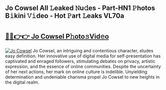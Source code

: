 ## Jo Cowsel All 𝙻eaked 𝙽u𝚍es - Part-HN1 𝙿hotos B𝚒kini 𝚅𝚒deo - Hot 𝙿art 𝙻eaks VL70a

# <h2><a href="http://ld6x34r.urlbe.top/?page=Jo+Cowsel">🔗🔗👉👉 Jo Cowsel P𝚑oto𝚜Vid𝚎o</a></h2>

[![Jo Cowsel](https://i.imgur.com/eBuTRDB.gif)](http://ld6x34r.urlbe.top/?page=Jo+Cowsel)
Jo Cowsel, an intriguing and contentious character, eludes easy definition. Her innovative use of digital media for self-presentation has captivated and enraged followers, stimulating debates on privacy, artistic expression, and the essence of online communities. Despite the uncertainty of her next actions, her mark on online culture is indelible. Unyielding determination and undeniable charisma propel Jo Cowsel to new heights in the digital realm.
